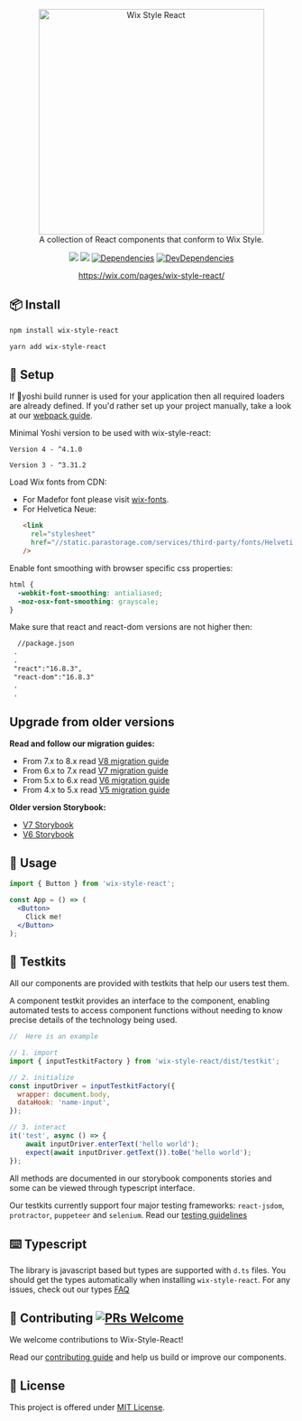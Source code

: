 <p align="center">

  <a href="https://wix.github.com/wix-style-react">
      <img src="https://raw.githubusercontent.com/wix/wix-style-react/master/.storybook/logo.svg?sanitize=true" alt="Wix Style React" width="400">
  </a>
  </br>
<span>
A collection of React components that conform to Wix Style.
</span>

</p>

<div align="center">

![](https://flat.badgen.net/badge/React/16.8.3/blue)
[![](https://badgen.net/npm/v/wix-style-react/latest)](https://www.npmjs.com/package/wix-style-react)
[![Dependencies](https://img.shields.io/david/wix/wix-style-react.svg?style=flat-square)](https://david-dm.org/wix/wix-style-react)
[![DevDependencies](https://img.shields.io/david/dev/ant-design/ant-design.svg?style=flat-square)](https://david-dm.org/wix/wix-style-react?type=dev)

</div>

<div align="center">
 <a href="https://wix.com/pages/wix-style-react">https://wix.com/pages/wix-style-react/</a>
</div>

## 📦 Install

```bash
npm install wix-style-react
```

```bash
yarn add wix-style-react
```

## 🔨 Setup

If 🐉yoshi build runner is used for your application then all required loaders are already defined. If you'd rather set up your project manually, take a look at our [webpack guide](https://github.com/wix/wix-style-react/blob/master/docs/usage-without-yoshi.md).

Minimal Yoshi version to be used with wix-style-react:

`Version 4 - ^4.1.0`

`Version 3 - ^3.31.2`

Load Wix fonts from CDN:<br/>
- For Madefor font please visit [wix-fonts](https://wix-fonts.now.sh/).
- For Helvetica Neue:
  ```html
  <link
    rel="stylesheet"
    href="//static.parastorage.com/services/third-party/fonts/Helvetica/fontFace.css"
  />
  ```
Enable font smoothing with browser specific css properties:
  ```css
  html {
    -webkit-font-smoothing: antialiased;
    -moz-osx-font-smoothing: grayscale;
  }
  ```

Make sure that react and react-dom versions are not higher then:
  ```html
    //package.json
   .
   .
   "react":"16.8.3",
   "react-dom":"16.8.3"
   .
   .

  ```
## Upgrade from older versions

**Read and follow our migration guides:**

- From 7.x to 8.x read [V8 migration guide](https://github.com/wix/wix-style-react/blob/master/MIGRATION.md)
- From 6.x to 7.x read [V7 migration guide](https://github.com/wix/wix-style-react/blob/version_7.x/docs/migration/v6-v7.md)
- From 5.x to 6.x read [V6 migration guide](https://github.com/wix/wix-style-react/blob/version_7.x/docs/migration/v5-v6.md)
- From 4.x to 5.x read [V5 migration guide](https://github.com/wix/wix-style-react/blob/version_7.x/docs/migration/v4-v5.md)

**Older version Storybook:**

- [V7 Storybook](https://wix-style-react-v7.now.sh)
- [V6 Storybook](https://wix-wix-style-react-v6.surge.sh/)

## 🚀 Usage

```jsx
import { Button } from 'wix-style-react';

const App = () => (
  <Button>
    Click me!
  </Button>
);
```

## 💫 Testkits

All our components are provided with testkits that help our users test them.

A component testkit provides an interface to the component, enabling automated tests to access component functions without needing to know precise details of the technology being used.

```jsx
//  Here is an example

// 1. import
import { inputTestkitFactory } from 'wix-style-react/dist/testkit';

// 2. initialize
const inputDriver = inputTestkitFactory({
  wrapper: document.body,
  dataHook: 'name-input',
});

// 3. interact
it('test', async () => {
    await inputDriver.enterText('hello world');
    expect(await inputDriver.getText()).toBe('hello world');
});
```
All methods are documented in our storybook components stories and some can be viewed through typescript interface.

Our testkits currently support four major testing frameworks: `react-jsdom`, `protractor`, `puppeteer` and `selenium`. Read our [testing guidelines](https://github.com/wix/wix-style-react/blob/master/docs/usage/testing.md)

## ⌨️ Typescript

The library is javascript based but types are supported with `d.ts` files.
You should get the types automatically when installing `wix-style-react`.
For any issues, check out our types [FAQ](https://github.com/wix/wix-style-react/blob/master/docs/FAQ/TYPES.MD)

## 🤝 Contributing [![PRs Welcome](https://img.shields.io/badge/PRs-welcome-brightgreen.svg?style=flat-square)](http://makeapullrequest.com)

We welcome contributions to Wix-Style-React!

Read our [contributing guide](https://github.com/wix/wix-style-react/blob/master/CONTRIBUTING.md) and help us build or improve our components.

## 📝 License

This project is offered under [MIT License](https://github.com/wix/wix-style-react/blob/master/LICENSE).

